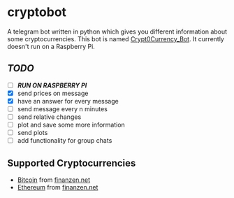 # cryptobot
A telegram bot written in python which gives you different information about some cryptocurrencies.
This bot is named [Crypt0Currency\_Bot](t.me/Crypt0Currency_Bot).
It currently doesn't run on a Raspberry Pi.

## _TODO_
- [ ] ___RUN ON RASPBERRY PI___
- [x] send prices on message
- [x] have an  answer for every message
- [ ] send message every n minutes
- [ ] send relative changes
- [ ] plot and save some more information
- [ ] send plots
- [ ] add functionality for group chats

## Supported Cryptocurrencies
- [Bitcoin](https://bitcoin.org/) from [finanzen.net](http://www.finanzen.net/devisen/bitcoin-euro-kurs)
- [Ethereum](https://www.ethereum.org/) from [finanzen.net](http://www.finanzen.net/devisen/ethereum-euro-kurs)
